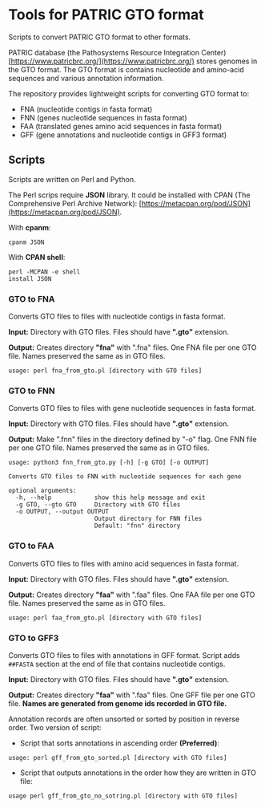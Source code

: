 # Tools for PATRIC GTO format

Scripts to convert PATRIC GTO format to other formats.

PATRIC database (the Pathosystems Resource Integration Center) [https://www.patricbrc.org/](https://www.patricbrc.org/) stores genomes in the GTO format. The GTO format is contains nucleotide and amino-acid sequences and various annotation information.

The repository provides lightweight scripts for converting GTO format to:

- FNA (nucleotide contigs in fasta format)
- FNN (genes nucleotide sequences in fasta format)
- FAA (translated genes amino acid sequences in fasta format)
- GFF (gene annotations and nucleotide contigs in GFF3 format)

## Scripts

Scripts are written on Perl and Python.

The Perl scrips require **JSON** library. It could be installed with CPAN (The Comprehensive Perl Archive Network): [https://metacpan.org/pod/JSON](https://metacpan.org/pod/JSON).

With **cpanm**:
```
cpanm JSON
```
With **CPAN shell**:
```
perl -MCPAN -e shell
install JSON
```

### GTO to FNA

Converts GTO files to files with nucleotide contigs in fasta format.

**Input:** Directory with GTO files. Files should have **".gto"** extension.

**Output:** Creates directory **"fna"** with ".fna" files.  One FNA file per one GTO file. Names preserved the same as in GTO files.

```
usage: perl fna_from_gto.pl [directory with GTO files]
```

### GTO to FNN

Converts GTO files to files with gene nucleotide sequences in fasta format.

**Input:** Directory with GTO files. Files should have **".gto"** extension.

**Output:** Make ".fnn" files in the directory defined by "-o" flag.  One FNN file per one GTO file. Names preserved the same as in GTO files.

```
usage: python3 fnn_from_gto.py [-h] [-g GTO] [-o OUTPUT]

Converts GTO files to FNN with nucleotide sequences for each gene

optional arguments:
  -h, --help            show this help message and exit
  -g GTO, --gto GTO     Directory with GTO files
  -o OUTPUT, --output OUTPUT
                        Output directory for FNN files
                        Default: "fnn" directory
```

### GTO to FAA

Converts GTO files to files with amino acid sequences in fasta format.

**Input:** Directory with GTO files. Files should have **".gto"** extension.

**Output:** Creates directory **"faa"** with ".faa" files.  One FAA file per one GTO file. Names preserved the same as in GTO files.

```
usage: perl faa_from_gto.pl [directory with GTO files]
```

### GTO to GFF3

Converts GTO files to files with annotations in GFF format. Script adds `##FASTA` section at the end of file that contains nucleotide contigs.

**Input:** Directory with GTO files. Files should have **".gto"** extension.

**Output:** Creates directory **"faa"** with ".faa" files.  One GFF file per one GTO file. **Names are generated from genome ids recorded in GTO file.**

Annotation records are often unsorted or sorted by position in reverse order. Two version of script:
- Script that sorts annotations in ascending order **(Preferred)**:

```
usage: perl gff_from_gto_sorted.pl [directory with GTO files]
```

- Script that outputs annotations in the order how they are written in GTO file:

```
usage perl gff_from_gto_no_sotring.pl [directory with GTO files]
```
